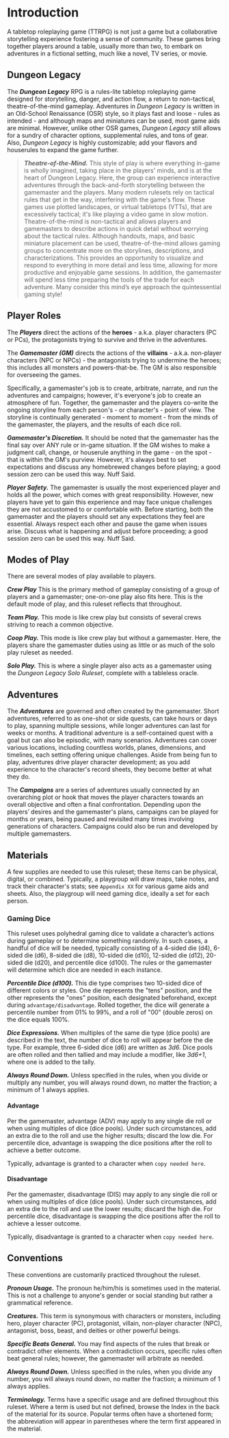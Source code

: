 # Introduction

A tabletop roleplaying game (TTRPG) is not just a game but a collaborative storytelling experience fostering a sense of community. These games bring together players around a table, usually more than two, to embark on adventures in a fictional setting, much like a novel, TV series, or movie.

## Dungeon Legacy

The ***Dungeon Legacy*** RPG is a rules-lite tabletop roleplaying game designed for storytelling, danger, and action flow, a return to non-tactical, theatre-of-the-mind gameplay. Adventures in *Dungeon Legacy* is written in an Old-School Renaissance (OSR) style, so it plays fast and loose - rules as intended - and although maps and miniatures can be used, most game aids are minimal. However, unlike other OSR games, *Dungeon Legacy* still allows for a sundry of character options, supplemental rules, and tons of gear. Also, *Dungeon Legacy* is highly customizable; add your flavors and houserules to expand the game further.

> ***Theatre-of-the-Mind.*** This style of play is where everything in-game is wholly imagined, taking place in the players' minds, and is at the heart of Dungeon Legacy. Here, the group can experience interactive adventures through the back-and-forth storytelling between the gamemaster and the players. Many modern rulesets rely on tactical rules that get in the way, interfering with the game's flow. These games use plotted landscapes, or virtual tabletops (VTTs), that are excessively tactical; it's like playing a video game in slow motion. Theatre-of-the-mind is non-tactical and allows players and gamemasters to describe actions in quick detail without worrying about the tactical rules. Although handouts, maps, and basic miniature placement can be used, theatre-of-the-mind allows gaming groups to concentrate more on the storylines, descriptions, and characterizations. This provides an opportunity to visualize and respond to everything in more detail and less time, allowing for more productive and enjoyable game sessions. In addition, the gamemaster will spend less time preparing the tools of the trade for each adventure. Many consider this mind’s eye approach the quintessential gaming style!

## Player Roles

The ***Players*** direct the actions of the **heroes** - a.k.a. player characters (PC or PCs), the protagonists trying to survive and thrive in the adventures.

The ***Gamemaster (GM)*** directs the actions of the **villains** - a.k.a. non-player characters (NPC or NPCs) - the antagonists trying to undermine the heroes; this includes all monsters and powers-that-be. The GM is also responsible for overseeing the games.

Specifically, a gamemaster's job is to create, arbitrate, narrate, and run the adventures and campaigns; however, it's everyone's job to create an atmosphere of fun. Together, the gamemaster and the players co-write the ongoing storyline from each person's - or character's - point of view. The storyline is continually generated - moment to moment - from the minds of the gamemaster, the players, and the results of each dice roll.

***Gamemaster's Discretion.*** It should be noted that the gamemaster has the final say over ANY rule or in-game situation. If the GM wishes to make a judgment call, change, or houserule anything in the game - on the spot - that is within the GM's purview. However, it's always best to set expectations and discuss any homebrewed changes before playing; a good session zero can be used this way. Nuff Said.

***Player Safety.*** The gamemaster is usually the most experienced player and holds all the power, which comes with great responsibility. However, new players have yet to gain this experience and may face unique challenges they are not accustomed to or comfortable with. Before starting, both the gamemaster and the players should set any expectations they feel are essential. Always respect each other and pause the game when issues arise. Discuss what is happening and adjust before proceeding; a good session zero can be used this way. Nuff Said.

## Modes of Play

There are several modes of play available to players.

***Crew Play*** This is the primary method of gameplay consisting of a group of players and a gamemaster; one-on-one play also fits here. This is the default mode of play, and this ruleset reflects that throughout.

***Team Play.*** This mode is like crew play but consists of several crews striving to reach a common objective.

***Coop Play.*** This mode is like crew play but without a gamemaster. Here, the players share the gamemaster duties using as little or as much of the solo play ruleset as needed.

***Solo Play.*** This is where a single player also acts as a gamemaster using the *Dungeon Legacy Solo Ruleset*, complete with a tableless oracle.

## Adventures

The ***Adventures*** are governed and often created by the gamemaster. Short adventures, referred to as one-shot or side quests, can take hours or days to play, spanning multiple sessions, while longer adventures can last for weeks or months. A traditional adventure is a self-contained quest with a goal but can also be episodic, with many scenarios. Adventures can cover various locations, including countless worlds, planes, dimensions, and timelines, each setting offering unique challenges. Aside from being fun to play, adventures drive player character development; as you add experience to the character's record sheets, they become better at what they do.

The ***Campaigns*** are a series of adventures usually connected by an overarching plot or hook that moves the player characters towards an overall objective and often a final confrontation. Depending upon the players’ desires and the gamemaster's plans, campaigns can be played for months or years, being paused and revisited many times involving generations of characters. Campaigns could also be run and developed by multiple gamemasters.

## Materials

A few supplies are needed to use this ruleset; these items can be physical, digital, or combined. Typically, a playgroup will draw maps, take notes, and track their character's stats; see `Appendix XX` for various game aids and sheets. Also, the playgroup will need gaming dice, ideally a set for each person.

### Gaming Dice

This ruleset uses polyhedral gaming dice to validate a character’s actions during gameplay or to determine something randomly. In such cases, a handful of dice will be needed, typically consisting of a 4-sided die (d4), 6-sided die (d6), 8-sided die (d8), 10-sided die (d10), 12-sided die (d12), 20-sided die (d20), and percentile dice (d100). The rules or the gamemaster will determine which dice are needed in each instance.

***Percentile Dice (d100).*** This die type comprises two 10-sided dice of different colors or styles. One die represents the "tens" position, and the other represents the "ones" position, each designated beforehand, except during `advantage/disadvantage`. Rolled together, the dice will generate a percentile number from 01% to 99%, and a roll of "00" (double zeros) on the dice equals 100%.

***Dice Expressions.*** When multiples of the same die type (dice pools) are described in the text, the number of dice to roll will appear before the die type. For example, three 6-sided dice (d6) are written as *3d6*. Dice pools are often rolled and then tallied and may include a modifier, like *3d6+1*, where one is added to the tally.

***Always Round Down.*** Unless specified in the rules, when you divide or multiply any number, you will always round down, no matter the fraction; a minimum of 1 always applies.

#### Advantage

Per the gamemaster, advantage (ADV) may apply to any single die roll or when using multiples of dice (dice pools). Under such circumstances, add an extra die to the roll and use the higher results; discard the low die. For percentile dice, advantage is swapping the dice positions after the roll to achieve a better outcome.

Typically, advantage is granted to a character when `copy needed here`.

#### Disadvantage

Per the gamemaster, disadvantage (DIS) may apply to any single die roll or when using multiples of dice (dice pools). Under such circumstances, add an extra die to the roll and use the lower results; discard the high die. For percentile dice, disadvantage is swapping the dice positions after the roll to achieve a lesser outcome.

Typically, disadvantage is granted to a character when `copy needed here`.

## Conventions

These conventions are customarily practiced throughout the ruleset.

***Pronoun Usage.*** The pronoun he/him/his is sometimes used in the material. This is not a challenge to anyone's gender or social standing but rather a grammatical reference.

***Creatures.*** This term is synonymous with characters or monsters, including hero, player character (PC), protagonist, villain, non-player character (NPC), antagonist, boss, beast, and deities or other powerful beings.

***Specific Beats General.*** You may find aspects of the rules that break or contradict other elements. When a contradiction occurs, specific rules often beat general rules; however, the gamemaster will arbitrate as needed.

***Always Round Down.*** Unless specified in the rules, when you divide any number, you will always round down, no matter the fraction; a minimum of 1 always applies.

***Terminology.*** Terms have a specific usage and are defined throughout this ruleset. Where a term is used but not defined, browse the Index in the back of the material for its source. Popular terms often have a shortened form; the abbreviation will appear in parentheses where the term first appeared in the material.